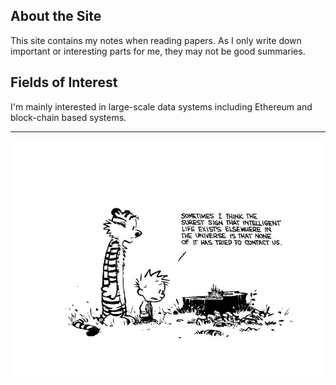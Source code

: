 ## About the Site

This site contains my notes when reading papers. As I only write down important or interesting parts for me, they may not be good summaries.

## Fields of Interest

I'm mainly interested in large-scale data systems including Ethereum and block-chain based systems.

---

<img src="calvin.jpg" alt="drawing" width="2000"/>
</img>
